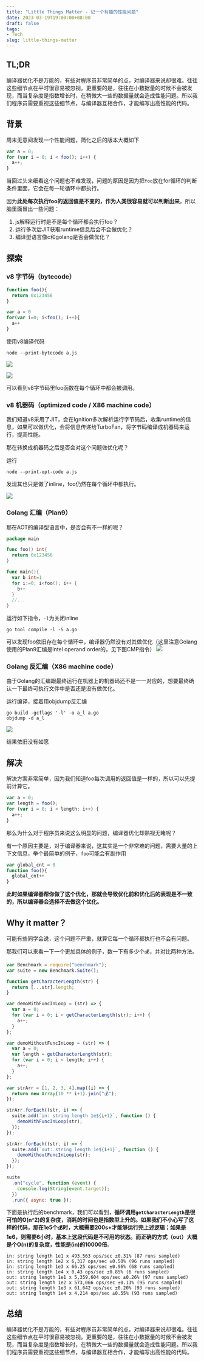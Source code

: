 ```yaml
---
title: "Little Things Matter - 记一个有趣的性能问题"
date: 2023-03-19T19:00:00+08:00
draft: false
tags:
- Tech
slug: little-things-matter
---
```


## TL;DR
编译器优化不是万能的，有些对程序员非常简单的点，对编译器来说却很难。往往这些细节点在平时很容易被忽视。更重要的是，往往在小数据量的时候不会被发现，而当复杂度是指数增长时，在稍微大一些的数据量就会造成性能问题。所以我们程序员需要重视这些细节点，与编译器互相合作，才能编写出高性能的代码。

## 背景
周末无意间发现一个性能问题，简化之后的版本大概如下
```js
var a = 0;
for (var i = 0; i < foo(); i++) {
  a++;
}
```

当回过头来细看这个问题也不难发现，问题的原因是因为把`foo`放在for循环的判断条件里面，它会在每一轮循环中都执行。

因为**此处每次执行foo的返回值是不变的，作为人类很容易就可以判断出来**，所以脑里面冒出一些问题：
1. js解释运行时是不是每个循环都会执行foo？
2. 运行多次后JIT获取runtime信息后会不会做优化？
3. 编译型语言像c和golang是否会做优化？

## 探索
### v8 字节码（bytecode）

```js
function foo(){
  return 0x123456
}

var a = 0
for(var i=0; i<foo(); i++){
  a++
}
```

使用v8编译代码
```
node --print-bytecode a.js
```

![](./1.png)

![](./2.png)

可以看到v8字节码里foo函数在每个循环中都会被调用。

### v8 机器码（optimized code / X86 machine code）

我们知道v8采用了JIT，会在Ignition多次解析运行字节码后，收集runtime的信息，如果可以做优化，会将信息传递给TurboFan，将字节码编译成机器码来运行，提高性能。

那在转换成机器码之后是否会对这个问题做优化呢？

运行
```
node --print-opt-code a.js
```

发现其也只是做了inline，foo仍然在每个循环中都执行。

![](./3.png)

### Golang 汇编（Plan9）
那在AOT的编译型语言中，是否会有不一样的呢？

```go
package main

func foo() int{
  return 0x123456
}

func main(){
  var b int=1
  for i:=0; i<foo(); i++ {
    b++
  }
  //...
}
```

运行如下指令，`-l`为关闭inline
```
go tool compile -l -S a.go
```

可以发现foo依旧存在每个循环中，编译器仍然没有对其做优化（这里注意Golang使用的Plan9汇编是Intel operand order的，见下图CMP指令）
![](./4.png)

### Golang 反汇编（X86 machine code）
由于Golang的汇编跟最终运行在机器上的机器码还不是一一对应的，想要最终确认一下最终可执行文件中是否还是没有做优化。

运行编译，接着用objdump反汇编
```
go build -gcflags '-l' -o a_l a.go
objdump -d a_l
```

![](./5.png)

结果依旧没有如愿

## 解决

解决方案非常简单，因为我们知道foo每次调用的返回值是一样的，所以可以先提前计算它。

```js
var a = 0;
var length = foo();
for (var i = 0; i < length; i++) {
  a++;
}
```

那么为什么对于程序员来说这么明显的问题，编译器优化却熟视无睹呢？

有一个原因主要是，对于编译器来说，这其实是一个非常难的问题，需要大量的上下文信息，举个最简单的例子，`foo`可能会有副作用

```js
var global_cnt = 0
function foo(){
  global_cnt++
}
```

**此时如果编译器帮你做了这个优化，那就会导致优化前和优化后的表现是不一致的，所以编译器会选择不去做这个优化。**

## Why it matter？
可能有些同学会说，这个问题不严重，就算它每一个循环都执行也不会有问题。

那我们可以来看一下一个更加具体的例子，数一下有多少个💰，并对比两种方法。

```js
var Benchmark = require("benchmark");
var suite = new Benchmark.Suite();

function getCharacterLength(str) {
  return [...str].length;
}

var demoWithFuncInLoop = (str) => {
  var a = 0;
  for (var i = 0; i < getCharacterLength(str); i++) {
    a++;
  }
};

var demoWithoutFuncInLoop = (str) => {
  var a = 0;
  var length = getCharacterLength(str);
  for (var i = 0; i < length; i++) {
    a++;
  }
};

var strArr = [1, 2, 3, 4].map((i) => {
  return new Array(10 ** i+1).join("💰");
});

strArr.forEach((str, i) => {
  suite.add(`in: string length 1e${i+1}`, function () {
    demoWithFuncInLoop(str);
  });
});

strArr.forEach((str, i) => {
  suite.add(`out: string length 1e${i+1}`, function () {
    demoWithoutFuncInLoop(str);
  });
});

suite
  .on("cycle", function (event) {
    console.log(String(event.target));
  })
  .run({ async: true });
```

下面是执行后的benchmark，我们可以看到，**循环调用`getCharacterLength`是很可怕的O(n^2)的复杂度，消耗的时间也是指数型上升的。如果我们不小心写了这样的代码，那在1e5个💰时，大概需要200s+才能够运行完上述逻辑；如果是1e6，则需要6小时，基本上这段代码是不可用的状态。而正确的方式（out）大概是个O(n)的复杂度，性能是(in)的10000倍**。

```
in: string length 1e1 x 493,563 ops/sec ±0.31% (87 runs sampled)
in: string length 1e2 x 6,317 ops/sec ±0.50% (96 runs sampled)
in: string length 1e3 x 66.25 ops/sec ±0.96% (68 runs sampled)
in: string length 1e4 x 0.43 ops/sec ±0.85% (6 runs sampled)
out: string length 1e1 x 5,359,604 ops/sec ±0.26% (97 runs sampled)
out: string length 1e2 x 573,066 ops/sec ±0.13% (95 runs sampled)
out: string length 1e3 x 61,642 ops/sec ±0.20% (93 runs sampled)
out: string length 1e4 x 4,214 ops/sec ±0.55% (93 runs sampled)
```

## 总结
编译器优化不是万能的，有些对程序员非常简单的点，对编译器来说却很难。往往这些细节点在平时很容易被忽视。更重要的是，往往在小数据量的时候不会被发现，而当复杂度是指数增长时，在稍微大一些的数据量就会造成性能问题。所以我们程序员需要重视这些细节点，与编译器互相合作，才能编写出高性能的代码。